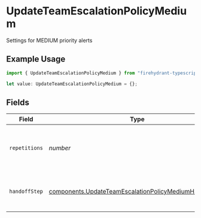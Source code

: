# UpdateTeamEscalationPolicyMedium

Settings for MEDIUM priority alerts

## Example Usage

```typescript
import { UpdateTeamEscalationPolicyMedium } from "firehydrant-typescript-sdk/models/components";

let value: UpdateTeamEscalationPolicyMedium = {};
```

## Fields

| Field                                                                                                                            | Type                                                                                                                             | Required                                                                                                                         | Description                                                                                                                      |
| -------------------------------------------------------------------------------------------------------------------------------- | -------------------------------------------------------------------------------------------------------------------------------- | -------------------------------------------------------------------------------------------------------------------------------- | -------------------------------------------------------------------------------------------------------------------------------- |
| `repetitions`                                                                                                                    | *number*                                                                                                                         | :heavy_minus_sign:                                                                                                               | Number of repetitions for MEDIUM priority alerts                                                                                 |
| `handoffStep`                                                                                                                    | [components.UpdateTeamEscalationPolicyMediumHandoffStep](../../models/components/updateteamescalationpolicymediumhandoffstep.md) | :heavy_minus_sign:                                                                                                               | Handoff step for MEDIUM priority alerts                                                                                          |